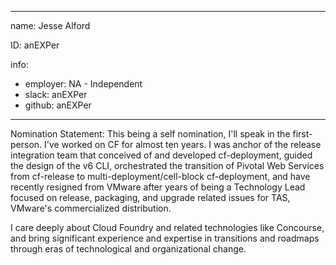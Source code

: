 -------------------------------------------------------------
name: Jesse Alford

ID: anEXPer

info:
- employer: NA - Independent
- slack: anEXPer
- github: anEXPer
-------------------------------------------------------------

Nomination Statement: This being a self nomination, I'll speak in the first-person. I've worked on CF for almost ten years. I was anchor of the release integration team that conceived of and developed cf-deployment, guided the design of the v6 CLI, orchestrated the transition of Pivotal Web Services from cf-release to multi-deployment/cell-block cf-deployment, and have recently resigned from VMware after years of being a Technology Lead focused on release, packaging, and upgrade related issues for TAS, VMware's commercialized distribution.

I care deeply about Cloud Foundry and related technologies like Concourse, and bring significant experience and expertise in transitions and roadmaps through eras of technological and organizational change.
